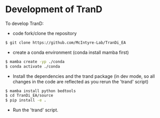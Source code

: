 # Development of TranD

To develop TranD:
* code fork/clone the repository
```bash
$ git clone https://github.com/McIntyre-Lab/TranDi_EA
```
* create a conda environment (conda install mamba first)
```bash
$ mamba create -yp ./conda
$ conda activate ./conda
```
* Install the dependencies and the trand package (in dev mode, so all changes in the code are
  reflected as you rerun the 'trand' script)
```bash
$ mamba install python bedtools
$ cd TranDi_EA/source
$ pip install -e .
```
* Run the 'trand' script.
